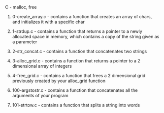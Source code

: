 C - malloc, free

1. 0-create_array.c - contains a function that creates an array of chars, and initializes it with a specific char

2. 1-strdup.c - contains a function that returns a pointer to a newly allocated space in memory, which contains a copy of the string given as a parameter

3. 2-str_concat.c - contains a function that concatenates two strings

4. 3-alloc_grid.c - contains a function that returns a pointer to a 2 dimensional array of integers

5. 4-free_grid.c - contains a function that frees a 2 dimensional grid previously created by your alloc_grid function

6. 100-argstostr.c - contains a function that concatenates all the arguments of your program

7. 101-strtow.c - contains a function that splits a string into words
